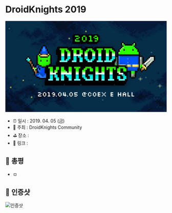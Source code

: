 # DroidKnights 2019

![DroidKnights 2019](image.jpg)

- ⏰ 일시 : 2019. 04. 05 (금)
- 💁 주최 : DroidKnights Community
- ⛳ 장소 : 
- 🔗 링크 : 

## 👏 총평 

- ㅁ

## 📸 인증샷

![인증샷](self.png)
